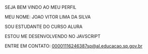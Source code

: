 SEJA BEM VINDO AO MEU PERFIL

MEU NOME: JOAO VITOR LIMA DA SILVA 

SOU ESTUDANTE DO CURSO ALURA

ESTOU ME DESENVOLVENDO NO JAVSCRIPT

ENTRE EM CONTATO: 00001116246387sp@al.educacao.sp.gov.br
